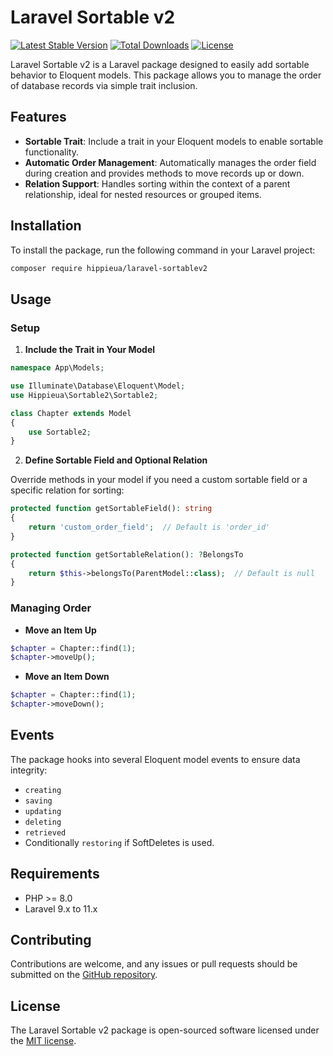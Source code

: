 # Laravel Sortable v2

[![Latest Stable Version](https://img.shields.io/packagist/v/hippieua/laravel-sortablev2.svg?style=flat-square)](https://packagist.org/packages/hippieua/laravel-sortablev2)
[![Total Downloads](https://img.shields.io/packagist/dt/hippieua/laravel-sortablev2.svg?style=flat-square)](https://packagist.org/packages/hippieua/laravel-sortablev2)
[![License](https://img.shields.io/packagist/l/hippieua/laravel-sortablev2.svg?style=flat-square)](https://packagist.org/packages/hippieua/laravel-sortablev2)

Laravel Sortable v2 is a Laravel package designed to easily add sortable behavior to Eloquent models. This package allows you to manage the order of database records via simple trait inclusion.

## Features

- **Sortable Trait**: Include a trait in your Eloquent models to enable sortable functionality.
- **Automatic Order Management**: Automatically manages the order field during creation and provides methods to move records up or down.
- **Relation Support**: Handles sorting within the context of a parent relationship, ideal for nested resources or grouped items.

## Installation

To install the package, run the following command in your Laravel project:

```bash
composer require hippieua/laravel-sortablev2
```

## Usage

### Setup

1. **Include the Trait in Your Model**

```php
namespace App\Models;

use Illuminate\Database\Eloquent\Model;
use Hippieua\Sortable2\Sortable2;

class Chapter extends Model
{
    use Sortable2;
}
```

2. **Define Sortable Field and Optional Relation**

Override methods in your model if you need a custom sortable field or a specific relation for sorting:

```php
protected function getSortableField(): string
{
    return 'custom_order_field';  // Default is 'order_id'
}

protected function getSortableRelation(): ?BelongsTo
{
    return $this->belongsTo(ParentModel::class);  // Default is null
}
```

### Managing Order

- **Move an Item Up**

```php
$chapter = Chapter::find(1);
$chapter->moveUp();
```

- **Move an Item Down**

```php
$chapter = Chapter::find(1);
$chapter->moveDown();
```

## Events

The package hooks into several Eloquent model events to ensure data integrity:

- `creating`
- `saving`
- `updating`
- `deleting`
- `retrieved`
- Conditionally `restoring` if SoftDeletes is used.

## Requirements

- PHP >= 8.0
- Laravel 9.x to 11.x

## Contributing

Contributions are welcome, and any issues or pull requests should be submitted on the [GitHub repository](https://github.com/hippieua/laravel-sortablev2).

## License

The Laravel Sortable v2 package is open-sourced software licensed under the [MIT license](https://opensource.org/licenses/MIT).
